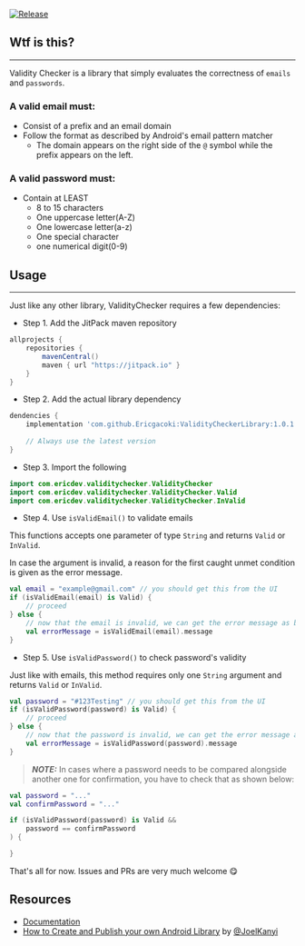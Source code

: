 [![Release](https://jitpack.io/v/Ericgacoki/ValidityCheckerLibrary.svg)](https://jitpack.io/#Ericgacoki/ValidityCheckerLibrary)

## Wtf is this?
---

Validity Checker is a library that simply evaluates the correctness of `emails` and `passwords`.

### A valid email must:

- Consist of a prefix and an email domain
- Follow the format as described by Android's email pattern matcher
    - The domain appears on the right side of the `@` symbol while the prefix appears on the left.

### A valid password must:

- Contain at LEAST
    - 8 to 15 characters
    - One uppercase letter(A-Z)
    - One lowercase letter(a-z)
    - One special character
    - one numerical digit(0-9)

## Usage
---

Just like any other library, ValidityChecker requires a few dependencies:

- Step 1. Add the JitPack maven repository

```gradle
allprojects {
    repositories {
        mavenCentral()
        maven { url "https://jitpack.io" }
    }
}
```

- Step 2. Add the actual library dependency

```gradle
dendencies {
	implementation 'com.github.Ericgacoki:ValidityCheckerLibrary:1.0.1'
	
	// Always use the latest version
}
```

- Step 3. Import the following

```kotlin
import com.ericdev.validitychecker.ValidityChecker
import com.ericdev.validitychecker.ValidityChecker.Valid
import com.ericdev.validitychecker.ValidityChecker.InValid
```

- Step 4. Use `isValidEmail()` to validate emails

This functions accepts one parameter of type `String` and returns `Valid` or `InValid`.

In case the argument is invalid, a reason for the first caught unmet condition is given as the error
message.

```kotlin
val email = "example@gmail.com" // you should get this from the UI
if (isValidEmail(email) is Valid) {
    // proceed
} else {
    // now that the email is invalid, we can get the error message as below
    val errorMessage = isValidEmail(email).message
}
```

- Step 5. Use `isValidPassword()` to check password's validity

Just like with emails, this method requires only one `String` argument and returns `Valid`
or `InValid`.

```kotlin
val password = "#123Testing" // you should get this from the UI
if (isValidPassword(password) is Valid) {
    // proceed
} else {
    // now that the password is invalid, we can get the error message as below
    val errorMessage = isValidPassword(password).message
}
```

> **_NOTE:_** In cases where a password needs to be compared alongside another one for confirmation, you have to check that as shown below:

```kotlin
val password = "..."
val confirmPassword = "..."

if (isValidPassword(password) is Valid &&
    password == confirmPassword
) {

}
```

That's all for now. Issues and PRs are very much welcome 😋

Resources
---

- [Documentation](https://jitpack.io/)
- [How to Create and Publish your own Android Library](https://www.section.io/engineering-education/how-to-create-and-publish-your-own-android-library/)
  by [@JoelKanyi](https://github.com/JoelKanyi)
